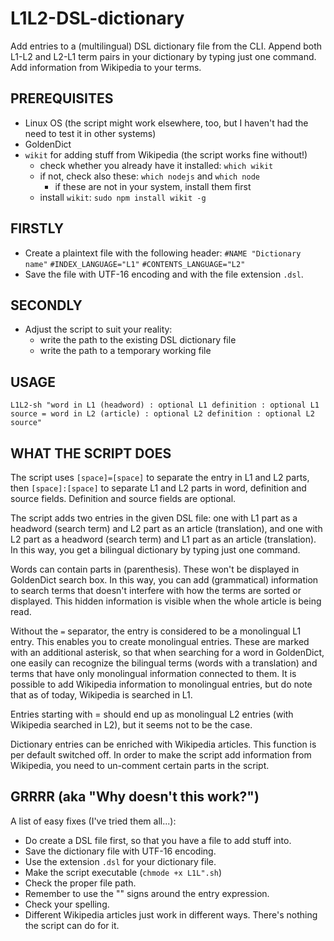 # L1L2-DSL-dictionary
Add entries to a (multilingual) DSL dictionary file from the CLI. Append both L1-L2 and L2-L1 term pairs in your dictionary by typing just one command. Add information from Wikipedia to your terms.

## PREREQUISITES
* Linux OS (the script might work elsewhere, too, but I haven't had the need to test it in other systems)
* GoldenDict
* ``wikit`` for adding stuff from Wikipedia (the script works fine without!)
  * check whether you already have it installed: ``which wikit``
  * if not, check also these: ``which nodejs`` and ``which node``
    * if these are not in your system, install them first
  * install ``wikit``: ``sudo npm install wikit -g``

## FIRSTLY
* Create a plaintext file with the following header:
  ``#NAME "Dictionary name"``
  ``#INDEX_LANGUAGE="L1"``
  ``#CONTENTS_LANGUAGE="L2"``
* Save the file with UTF-16 encoding and with the file extension ``.dsl``.

## SECONDLY
* Adjust the script to suit your reality:
  * write the path to the existing DSL dictionary file
  * write the path to a temporary working file

## USAGE
  ``L1L2-sh "word in L1 (headword) : optional L1 definition : optional L1 source = word in L2 (article) : optional L2 definition : optional L2 source"``

## WHAT THE SCRIPT DOES
The script uses ``[space]=[space]`` to separate the entry in L1 and L2 parts, then ``[space]:[space]`` to separate L1 and L2 parts in word, definition and source fields. Definition and source fields are optional.

The script adds two entries in the given DSL file: one with L1 part as a headword (search term) and L2 part as an article (translation), and one with L2 part as a headword (search term) and L1 part as an article (translation). In this way, you get a bilingual dictionary by typing just one command.

Words can contain parts in (parenthesis). These won't be displayed in GoldenDict search box. In this way, you can add (grammatical) information to search terms that doesn't interfere with how the terms are sorted or displayed. This hidden information is visible when the whole article is being read.

Without the ``=`` separator, the entry is considered to be a monolingual L1 entry. This enables you to create monolingual entries. These are marked with an additional asterisk, so that when searching for a word in GoldenDict, one easily can recognize the bilingual terms (words with a translation) and terms that have only monolingual information connected to them. It is possible to add Wikipedia information to monolingual entries, but do note that as of today, Wikipedia is searched in L1. 

Entries starting with = should end up as monolingual L2 entries (with Wikipedia searched in L2), but it seems not to be the case.

Dictionary entries can be enriched with Wikipedia articles. This function is per default switched off. In order to make the script add information from Wikipedia, you need to un-comment certain parts in the script.

## GRRRR (aka "Why doesn't this work?")
A list of easy fixes (I've tried them all...):
* Do create a DSL file first, so that you have a file to add stuff into.
* Save the dictionary file with UTF-16 encoding.
* Use the extension ``.dsl`` for your dictionary file.
* Make the script executable (``chmode +x L1L".sh``)
* Check the proper file path.
* Remember to use the "" signs around the entry expression.
* Check your spelling.
* Different Wikipedia articles just work in different ways. There's nothing the script can do for it.
